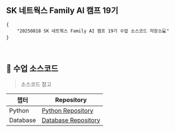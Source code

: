 ## SK 네트웍스 Family AI 캠프 19기 

```
{
    "20250818 SK 네트웍스 Family AI 캠프 19기 수업 소스코드 저장소💻"
}
```
<br>


## 🌱 수업 소스코드 

> 소스코드 참고
>

|챕터|Repository|
|------|---|
|Python|[Python Repository](https://github.com/SKNetworks-AI19-250818/01_python_basic.git) |
|Database|[Database Repository](https://github.com/SKNetworks-AI19-250818/02_database.git) |
